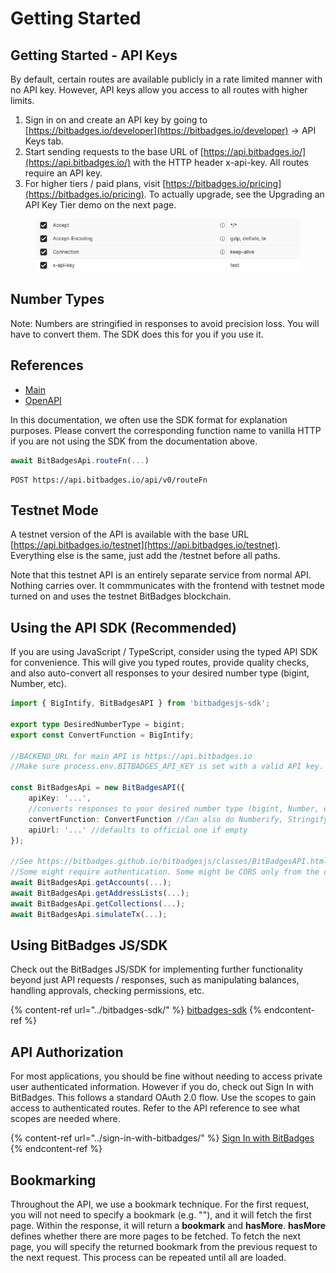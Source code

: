 # Getting Started

## Getting Started - API Keys

By default, certain routes are available publicly in a rate limited manner with no API key. However, API keys allow you access to all routes with higher limits.

1. Sign in on and create an API key by going to [https://bitbadges.io/developer](https://bitbadges.io/developer) -> API Keys tab.
2. Start sending requests to the base URL of [https://api.bitbadges.io/](https://api.bitbadges.io/) with the HTTP header x-api-key. All routes require an API key.
3. For higher tiers / paid plans, visit [https://bitbadges.io/pricing](https://bitbadges.io/pricing). To actually upgrade, see the Upgrading an API Key Tier demo on the next page.

<figure><img src="../../.gitbook/assets/image (16).png" alt=""><figcaption></figcaption></figure>

## Number Types

Note: Numbers are stringified in responses to avoid precision loss. You will have to convert them. The SDK does this for you if you use it.

## References

-   [Main](https://bitbadges.stoplight.io/docs/bitbadges)
-   [OpenAPI](https://github.com/BitBadges/bitbadgesjs/blob/main/packages/bitbadgesjs-sdk/openapitypes/combined.yaml)

In this documentation, we often use the SDK format for explanation purposes. Please convert the corresponding function name to vanilla HTTP if you are not using the SDK from the documentation above.

```typescript
await BitBadgesApi.routeFn(...)
```

```
POST https://api.bitbadges.io/api/v0/routeFn
```

## Testnet Mode

A testnet version of the API is available with the base URL [https://api.bitbadges.io/testnet](https://api.bitbadges.io/testnet). Everything else is the same, just add the /testnet before all paths.

Note that this testnet API is an entirely separate service from normal API. Nothing carries over. It commmunicates with the frontend with testnet mode turned on and uses the testnet BitBadges blockchain.

## Using the API SDK (Recommended)

If you are using JavaScript / TypeScript, consider using the typed API SDK for convenience. This will give you typed routes, provide quality checks, and also auto-convert all responses to your desired number type (bigint, Number, etc).

```typescript
import { BigIntify, BitBadgesAPI } from 'bitbadgesjs-sdk';

export type DesiredNumberType = bigint;
export const ConvertFunction = BigIntify;

//BACKEND_URL for main API is https://api.bitbadges.io
//Make sure process.env.BITBADGES_API_KEY is set with a valid API key.

const BitBadgesApi = new BitBadgesAPI({
    apiKey: '...',
    //converts responses to your desired number type (bigint, Number, etc)
    convertFunction: ConvertFunction //Can also do Numberify, Stringify, etc
    apiUrl: '...' //defaults to official one if empty
});

//See https://bitbadges.github.io/bitbadgesjs/classes/BitBadgesAPI.html for documentation
//Some might require authentication. Some might be CORS only from the official site.
await BitBadgesApi.getAccounts(...);
await BitBadgesApi.getAddressLists(...);
await BitBadgesApi.getCollections(...);
await BitBadgesApi.simulateTx(...);
```

## Using BitBadges JS/SDK

Check out the BitBadges JS/SDK for implementing further functionality beyond just API requests / responses, such as manipulating balances, handling approvals, checking permissions, etc.

{% content-ref url="../bitbadges-sdk/" %}
[bitbadges-sdk](../bitbadges-sdk/)
{% endcontent-ref %}

## API Authorization

For most applications, you should be fine without needing to access private user authenticated information. However if you do, check out Sign In with BitBadges. This follows a standard OAuth 2.0 flow. Use the scopes to gain access to authenticated routes. Refer to the API reference to see what scopes are needed where.

{% content-ref url="../sign-in-with-bitbadges/" %}
[Sign In with BitBadges](../sign-in-with-bitbadges/)
{% endcontent-ref %}

## Bookmarking

Throughout the API, we use a bookmark technique. For the first request, you will not need to specify a bookmark (e.g. ""), and it will fetch the first page. Within the response, it will return a **bookmark** and **hasMore**. **hasMore** defines whether there are more pages to be fetched. To fetch the next page, you will specify the returned bookmark from the previous request to the next request. This process can be repeated until all are loaded.
